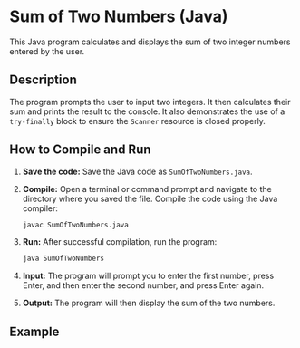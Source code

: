 # Sum of Two Numbers (Java)

This Java program calculates and displays the sum of two integer numbers entered by the user.

## Description

The program prompts the user to input two integers. It then calculates their sum and prints the result to the console.  It also demonstrates the use of a `try-finally` block to ensure the `Scanner` resource is closed properly.

## How to Compile and Run

1.  **Save the code:** Save the Java code as `SumOfTwoNumbers.java`.

2.  **Compile:** Open a terminal or command prompt and navigate to the directory where you saved the file.  Compile the code using the Java compiler:

    ```bash
    javac SumOfTwoNumbers.java
    ```

3.  **Run:** After successful compilation, run the program:

    ```bash
    java SumOfTwoNumbers
    ```

4.  **Input:** The program will prompt you to enter the first number, press Enter, and then enter the second number, and press Enter again.

5.  **Output:** The program will then display the sum of the two numbers.

## Example
